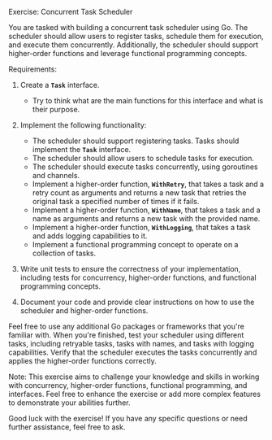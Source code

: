 Exercise: Concurrent Task Scheduler

You are tasked with building a concurrent task scheduler using Go. The scheduler should allow users to register tasks, schedule them for execution, and execute them concurrently. Additionally, the scheduler should support higher-order functions and leverage functional programming concepts.

Requirements:
1. Create a **`Task`** interface. 
      - Try to think what are the main functions for this interface and what is their purpose.
2. Implement the following functionality:
   - The scheduler should support registering tasks. Tasks should implement the **`Task`** interface.
   - The scheduler should allow users to schedule tasks for execution.
   - The scheduler should execute tasks concurrently, using goroutines and channels.
   - Implement a higher-order function, **`WithRetry`**, that takes a task and a retry count as arguments and returns a new task that retries the original task a specified number of times if it fails.
   - Implement a higher-order function, **`WithName`**, that takes a task and a name as arguments and returns a new task with the provided name.
   - Implement a higher-order function, **`WithLogging`**, that takes a task and adds logging capabilities to it.
   - Implement a functional programming concept to operate on a collection of tasks.

3. Write unit tests to ensure the correctness of your implementation, including tests for concurrency, higher-order functions, and functional programming concepts.
4. Document your code and provide clear instructions on how to use the scheduler and higher-order functions.

Feel free to use any additional Go packages or frameworks that you're familiar with. When you're finished, test your scheduler using different tasks, including retryable tasks, tasks with names, and tasks with logging capabilities. Verify that the scheduler executes the tasks concurrently and applies the higher-order functions correctly.

Note: This exercise aims to challenge your knowledge and skills in working with concurrency, higher-order functions, functional programming, and interfaces. Feel free to enhance the exercise or add more complex features to demonstrate your abilities further.

Good luck with the exercise! If you have any specific questions or need further assistance, feel free to ask.